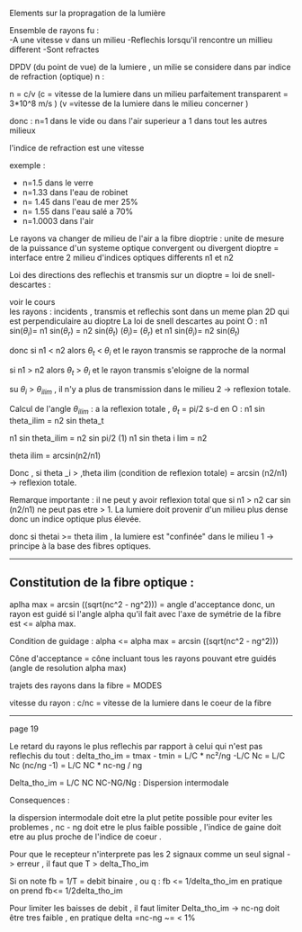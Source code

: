 Elements sur la propragation de la lumière 

Ensemble de rayons fu :  
    -A une vitesse v dans un milieu 
    -Reflechis lorsqu'il rencontre un millieu different
    -Sont refractes 

DPDV (du point de vue) de la lumiere , un milie se considere dans par indice de refraction (optique) n  : 


n = c/v (c = vitesse de la lumiere dans un milieu parfaitement transparent = 3*10^8 m/s ) (v =vitesse de la lumiere dans le milieu concerner )

donc :
n=1 dans le vide ou dans l'air 
superieur a 1 dans tout les autres milieux
 
l'indice de refraction est une vitesse 

exemple : 
* n=1.5 dans le verre 
* n=1.33 dans l'eau de robinet
* n= 1.45 dans l'eau de mer 25% 
* n= 1.55 dans l'eau salé a 70%
* n=1.0003 dans l'air 

Le rayons va changer de milieu de l'air a la fibre 
dioptrie : unite de mesure de la puissance d'un systeme optique convergent ou divergent
dioptre = interface entre 2 milieu d'indices optiques differents n1 et n2 

Loi des directions des reflechis et transmis sur un dioptre = loi de snell-descartes :  

voir le cours  
les rayons : 
incidents , transmis et reflechis sont dans un meme plan 2D  qui est perpendiculaire au dioptre
La loi de snell descartes au point O : 
n1 sin($\theta_i$)= n1 sin($\theta_r$) = n2 sin($\theta_t$) ($\theta_i$)= ($\theta_r$) et n1 sin($\theta_i$)= n2 sin($\theta_t$)

donc si n1 < n2 alors $\theta_t$ < $\theta_i$ et le rayon transmis se rapproche de la normal 

si n1 > n2 alors $\theta_t$ > $\theta_i$ et le rayon transmis s'eloigne de la normal

su $\theta_i$ > $\theta_{ilim}$  , il n'y a plus de transmission dans le milieu 2 -> reflexion totale. 

Calcul de l'angle $\theta_{ilim}$ :
a la reflexion totale , $\theta_t$ = pi/2 
s-d en O : n1 sin theta_ilim = n2 sin theta_t

n1 sin theta_ilim = n2 sin pi/2 (1)
n1 sin theta i lim = n2

theta ilim = arcsin(n2/n1)

Donc , si theta _i > ,theta ilim (condition de reflexion totale) = arcsin (n2/n1) -> reflexion totale.

Remarque importante : il ne peut y avoir reflexion total que si n1 > n2 car sin (n2/n1) ne peut pas etre > 1. 
La lumiere doit provenir d'un milieu plus dense donc un indice optique plus élevée.

donc si thetai >= theta ilim , la lumiere est "confinée" dans le milieu 1 -> principe à la base des fibres optiques. 

---
## Constitution de la fibre optique : 


aplha max = arcsin ((sqrt(nc^2 - ng^2))) = angle d'acceptance 
donc, un rayon est guidé si l'angle alpha qu'il fait avec l'axe de symétrie de la fibre est <= alpha max. 

Condition de guidage : alpha <= alpha max = arcsin ((sqrt(nc^2 - ng^2)))

Cône d'acceptance = cône incluant tous les rayons pouvant etre guidés (angle de resolution alpha max)

trajets des rayons dans la fibre = MODES 

vitesse du rayon : c/nc = vitesse de la lumiere dans le coeur de la fibre

--- 
page 19 

Le retard du rayons le plus reflechis par rapport à celui qui n'est pas reflechis du tout : delta_tho_im = tmax - tmin = L/C * nc²/ng -L/C Nc = L/C Nc (nc/ng -1) = L/C NC * nc-ng / ng 

Delta_tho_im = L/C NC NC-NG/Ng : Dispersion intermodale 

Consequences : 

la dispersion intermodale doit etre la plut petite possible pour eviter les problemes , nc - ng doit etre le plus faible possible , l'indice de gaine doit etre au plus proche de l'indice de coeur . 

Pour que le recepteur n'interprete pas les 2 signaux comme un seul signal -> erreur , il faut que T > delta_Tho_im

Si on note fb = 1/T = debit binaire , ou q :
fb <= 1/delta_tho_im
en pratique on prend fb<= 1/2delta_tho_im 

Pour limiter les baisses de debit , il faut limiter Delta_tho_im -> nc-ng doit être tres faible , en pratique delta =nc-ng ~= < 1% 


